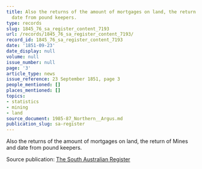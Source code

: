 ```yaml
---
title: Also the returns of the amount of mortgages on land, the return of Mines and
  date from pound keepers.
type: records
slug: 1845_76_sa_register_content_7193
url: /records/1845_76_sa_register_content_7193/
record_id: 1845_76_sa_register_content_7193
date: '1851-09-23'
date_display: null
volume: null
issue_number: null
page: '3'
article_type: news
issue_reference: 23 September 1851, page 3
people_mentioned: []
places_mentioned: []
topics:
- statistics
- mining
- land
source_document: 1985-87_Northern__Argus.md
publication_slug: sa-register
---
```


Also the returns of the amount of mortgages on land, the return of Mines and date from pound keepers.

Source publication: [The South Australian Register](/publications/sa-register/)
